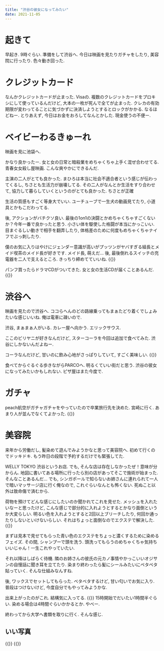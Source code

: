 ```yaml
---
title: "渋谷の彼女になってみたい"
date: 2021-11-05
---
```


# 起きて
早起き. 9時ぐらい. 準備をして渋谷へ. 今日は映画を見たりガチャをしたり, 美容院に行ったり. 色々動き回った.

# クレジットカード
なんかクレジットカードが止まった. Visaの. 複数のクレジットカードをプロキシにして使っているんだけど, 大本の一枚が死んで全てが止まった. クレカの有効期限が変わってることに気づかずに決済しようとするとロックがかかる. なるほどねー. とりあえず, 今日はお金をおろしてなんとかした. 現金使うの不便ー.

# ベイビーわるきゅーれ
映画を見に池袋へ. 

かなり良かったー. 女と女の日常と暗殺業をめちゃくちゃ上手く混ぜ合わせてる. 青春女女殺し屋映画. こんな爽やかにできるんだ.

主演の二人がとても良かった. まひろは本当に社会不適合者という感じが伝わってくるし, ちさとも生活力が崩壊してる. その二人がなんとか生活をすり合わせて, 協力して暮らしていくというのがとても良かった. ちさとが正確

生活の質感もすごく等身大でいい. ユーチューブで一生犬の動画見てたり, 小道具とかもこだわってる.

後, アクションがバチクソ良い. 最後の1on1の決闘とかめちゃくちゃすごくないか？今年一番で良かったと思う. 小さい体を駆使した格闘が本当にかっこいい. 目まぐるしい動きで相手を翻弄したり, 体格差のために何度もめちゃくちゃナイフでぶっ刺したり.

僕のお気に入りはやけにジェンダー意識が高いがプッツンがヤバすぎる組長とメイド喫茶のメイド長が好きです. メイド長, 萌えだ... 後, 最後倒れるスイッチの充電器を二人で支えるところ. きっちり締めてていいね.
{{<tweet user="dango_bot" id="1456480504924938241">}}

パンフ買ったらドラマCDがついてきた. 女と女の生活CDが届くことあるんだ.
{{<tweet user="dango_bot" id="1456596360363270151">}}

# 渋谷へ
映画を見たので渋谷へ. ココらへんのどの路線乗ってもまぁたどり着くでしょみたいな感じいいね. 俺は電車に疎いので.

渋谷, まぁまぁ人がいる. カレー屋へ向かう. エリックサウス.

ここのビリヤニが好きなんだけど, スターコーラを今回は追加で食べてみた. 渋谷にしかないんだよねー.

コーラなんだけど, 甘いのに飲み心地がさっぱりしていて, すごく美味しい. 
{{<tweet user="dango_bot" id="1456540724724264964">}}

食べてからぐるぐる歩きながらPARCOへ. 明るくていい街だと思う. 渋谷の彼女になってみたいかもしれない. ピザ屋はまた今度で.

# ガチャ
peach航空がガチャガチャをやっていたので卒業旅行先を決めた. 宮崎に行く. あまり人が並んでなくてよかった. 
{{<tweet user="dango_bot" id="1456500753510526980">}}

# 美容院
来年から労働だし, 髪染めて遊んでみようかなと思って美容院へ. 初めて行くのでドッキドキ. もう昨日の段階で予約するだけでも緊張してた.

WELLY TOKYO 渋谷というお店. でも, そんな店は存在しなかったぜ！意味が分からん. 地図に書いてある場所に行ったら別の店があってそこで施術が始まった. そんなことあるんだ... でも, シンガポールで知らないお姉さんに連れられて一人で暗いマッサージ店に行く俺なので, これぐらいなんとも怖くない. 死ぬこと以外は致命傷で済むから.

荷物を預けてどんな感じにしたいのか聞かれてこれを見せた. メッシュを入れたいなーと思ったけど, こんな感じで部分的に入れようとするとかなり面倒というか大変らしい. 明るい色を入れようとすると2回以上ブリーチしたり, 何回か通ったりしないといけないらしい. それはちょっと面倒なのでエクステで解決した.
{{<tweet user="dango_bot" id="1456537838745387009">}}

まずは見本で見せてもらった青い色のエクステをちょっと濃くするために染めるフェイズ. その間, シャンプーで頭を洗う. 頭洗ってもらうのめちゃくちゃ気持ちいいじゃん！一生これやっていたい.

それ以降はしばらく待機. 隣のお姉さんの彼氏の元カノ事情やかっこいいオジサンの自慢話に聞き耳を立てたり. 染まり終わったら髪にシールみたいにペタペタ貼っていく. そんな仕組みなんすね.

後, ワックスでセットしてもらった. ベタベタするけど, 甘い匂いでお気に入り. 普段はつけないけど, 今度自分でもやってみようかな.

出来上がったのがこれ. 結構気に入ってる.
{{<tweet user="dango_bot" id="1456535638224760833">}}
15時開始でだいたい1時間半ぐらい. 染める場合は4時間ぐらいかかるとか. やべー.

終わってから大学へ書類を取りに行く. そんな感じ.
## いい写真
{{<tweet user="dango_bot" id="1456540788091809799">}}
{{<tweet user="dango_bot" id="1456870481655570433">}}